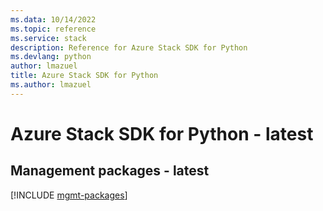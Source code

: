 ```yaml
---
ms.data: 10/14/2022
ms.topic: reference
ms.service: stack
description: Reference for Azure Stack SDK for Python
ms.devlang: python
author: lmazuel
title: Azure Stack SDK for Python
ms.author: lmazuel
---
```

# Azure Stack SDK for Python - latest

## Management packages - latest
[!INCLUDE [mgmt-packages](stack-mgmt-index.md)]